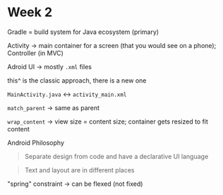 # Week 2

Gradle = build system for Java ecosystem (primary)

Activity -> main container for a screen (that you would see on a phone); Controller (in MVC)

Adroid UI -> mostly `.xml` files

this^ is the classic approach, there is a new one

`MainActivity.java` <-> `activity_main.xml`

`match_parent` -> same as parent

`wrap_content` -> view size = content size; container gets resized to fit content

Android Philosophy
> Separate design from code and have a declarative UI language

> Text and layout are in different places

"spring" constraint -> can be flexed (not fixed)